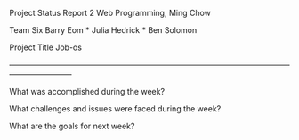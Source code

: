 Project Status Report 2
Web Programming, Ming Chow

Team Six
Barry Eom * Julia Hedrick * Ben Solomon

Project Title
Job-os

————————————————————————————————————————————

What was accomplished during the week?




What challenges and issues were faced during the week?




What are the goals for next week?


